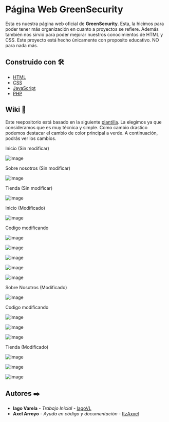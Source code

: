 # Página Web GreenSecurity

Esta es nuestra página web oficial de **GreenSecurity**. Esta, la hicimos para poder tener más organización en cuanto a proyectos se refiere. Además también nos sirvió para
poder mejorar nuestros conocimientos de HTML y CSS. Este proyecto está hecho únicamente con proposito educativo. NO para nada más.


## Construido con 🛠️


* [HTML](https://www.w3schools.com/html/)
* [CSS](https://www.w3schools.com/css/)
* [JavaScript](https://www.javascript.com/)
* [PHP](https://www.php.net/)

## Wiki 📖

Este reepositorio está basado en la siguiente [plantilla](https://www.free-css.com/free-css-templates/page256/it-next). La elegimos ya que consideramos que es muy técnica y simple.
Como cambio drastico podemos destacar el cambio de color principal a verde. A continuación, podrás ver los cambios.

Inicio (Sin modificar)

![image](https://user-images.githubusercontent.com/58775176/117188148-05b41e00-addd-11eb-8edc-edf5dcc0b7f7.png)

Sobre nosotros (Sin modificar)

![image](https://user-images.githubusercontent.com/58775176/117188213-182e5780-addd-11eb-9f8a-991f71672645.png)

Tienda (Sin modificar)

![image](https://user-images.githubusercontent.com/58775176/117188327-3bf19d80-addd-11eb-9b0e-495b29fd644d.png)


Inicio (Modificado)

![image](https://user-images.githubusercontent.com/58775176/117188386-4f046d80-addd-11eb-9cb0-b00718cb1783.png)

Codigo modificando 

![image](https://user-images.githubusercontent.com/58775176/117188653-9559cc80-addd-11eb-850b-9fa13f2d88fa.png)

![image](https://user-images.githubusercontent.com/58775176/117188713-a60a4280-addd-11eb-8e34-d4fefae5d551.png)

![image](https://user-images.githubusercontent.com/58775176/117188767-b4f0f500-addd-11eb-80dd-a6cb0311c5ec.png)

![image](https://user-images.githubusercontent.com/58775176/117188814-c1754d80-addd-11eb-84e3-f20db3f440a1.png)

![image](https://user-images.githubusercontent.com/58775176/117188970-ebc70b00-addd-11eb-951b-0060370899e0.png)


Sobre Nosotros (Modificado)

![image](https://user-images.githubusercontent.com/58775176/117188560-76f3d100-addd-11eb-991e-25112052c681.png)

Codigo modificando

![image](https://user-images.githubusercontent.com/58775176/117279692-3e4a0b00-ae62-11eb-9adf-ba8466875e57.png)

![image](https://user-images.githubusercontent.com/58775176/117279737-4b66fa00-ae62-11eb-92ef-1a93549f8141.png)

![image](https://user-images.githubusercontent.com/58775176/117279779-5883e900-ae62-11eb-90a4-20bc1aec37bd.png)


Tienda (Modificado)

![image](https://user-images.githubusercontent.com/58775176/117188476-63486a80-addd-11eb-9590-df64ec8550da.png)

![image](https://user-images.githubusercontent.com/58775176/117189108-19ac4f80-adde-11eb-83fb-b97c199a9652.png)

![image](https://user-images.githubusercontent.com/58775176/117189159-28930200-adde-11eb-8b3e-4d278910f6b9.png)



## Autores ✒️

* **Iago Varela** - *Trabajo Inicial* - [IagoVL](https://github.com/IagoVL)
* **Axel Arroyo** - *Ayuda en código y documentación* - [ItzAxxel](https://github.com/ItzAxxel)
